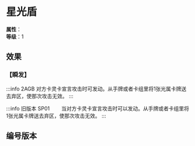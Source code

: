 <script setup>
let list = [
    { number: "SP01-014", url: "/packs/SP01" },
    { number: "2AGB-017", url: "/packs/2AGB" }
]
</script>

# 星光盾

**属性**：<CardAttribute text="光"/><br>
**等级**：1

## 效果

### 【瞬发】

:::info 2AGB
对方卡灵卡宣言攻击时可发动。从手牌或者卡组里将1张光属卡牌送去弃区，使那次攻击无效。
:::

:::info 旧版本 SP01
&emsp;&emsp;当对方卡灵卡宣言攻击时可以发动。从手牌或者卡组里将1张光属卡牌送去弃区，使那次攻击无效。
:::

## 编号版本

<CardNumberBox :list="list"/>